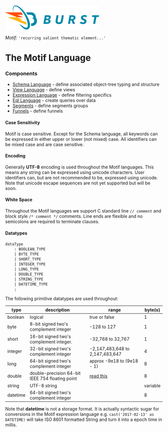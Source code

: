 ![Burst](../../documentation/burst_h_small.png "")

_Motif:_ ```'recurring salient thematic element...'```

# The Motif Language

### Components
* [Schema Language](schema.md) -  define associated object-tree typing and structure
* [View Language](views.md) - define views
* [Expression Language](expressions.md) - define filtering specifics
* [Eql Language](eql.md) - create queries over data
* [Segments](segments.md) - define segments groups
* [Funnels](funnels.md) - define funnels


#### Case Sensitivity
Motif is case sensitive. Except for the Schema language, all
keywords can be expressed in either upper or lower (not mixed) case. All
identifiers can be mixed case and are case sensitive.

#### Encoding
Generally __UTF-8__ encoding is used throughout the Motif languages. This means any string can be expressed
using unicode characters. User identifiers can, but are not recommended to be, expressed using unicode. Note
that unicode escape sequences are not yet supported but will be soon.

#### White Space
Throughout the Motif languages we support C standard line `// comment` and block style `/* comment */` comments.
 Line ends are flexible and no semicolons are required to terminate clauses.
 
#### Datatypes
    dataType
        : BOOLEAN_TYPE
        | BYTE_TYPE
        | SHORT_TYPE
        | INTEGER_TYPE
        | LONG_TYPE
        | DOUBLE_TYPE
        | STRING_TYPE
        | DATETIME_TYPE
        ;

The following primitive datatypes are used throughout:

|  type |  description | range | byte(s) |
|---|---|---|---|
| boolean | logical | true or false| 1 |
| byte |  8-bit signed two's complement integer | -128 to 127 | 1 |
| short | 16-bit signed two's complement integer. |  -32,768 to 32,767| 1 |
| integer | 32-bit signed two's complement integer | -2,147,483,648 to 2,147,483,647 | 4 |
| long | 64-bit signed two's complement integer  | approx -9e18 to (9e18 - 1)  | 8 |
| double | double-precision 64-bit IEEE 754 floating point | [read this](https://docs.oracle.com/javase/specs/jls/se7/html/jls-4.html#jls-4.2.3)  |8 |
| string | UTF-8 string |   |variable |
| datetime | 64-bit signed two's complement integer |   |8 |

Note that __datetime__ is not a storage format. It is actually syntactic sugar for conversions in the Motif
expression language e.g. `cast('2017-02-13' as DATETIME)`  will take  ISO 8601 formatted String
and turn it into a epoch time in millis.
